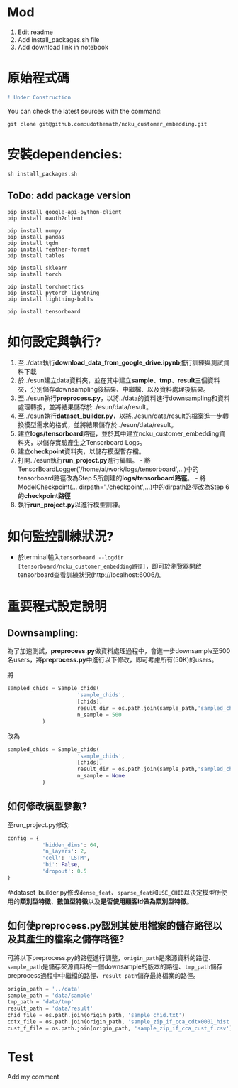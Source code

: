 # Mod
1. Edit readme
2. Add install_packages.sh file
3. Add download link in notebook

# 原始程式碼
```diff
! Under Construction
```

You can check the latest sources with the command:
```
git clone git@github.com:udothemath/ncku_customer_embedding.git
```

# 安裝dependencies: 

```
sh install_packages.sh
```

## ToDo: add package version
```
pip install google-api-python-client
pip install oauth2client

pip install numpy 
pip install pandas 
pip install tqdm 
pip install feather-format
pip install tables

pip install sklearn
pip install torch

pip install torchmetrics
pip install pytorch-lightning
pip install lightning-bolts

pip install tensorboard
```

# 如何設定與執行? 

1.  至../data執行**download_data_from_google_drive.ipynb**進行訓練與測試資料下載
2.  於../esun建立data資料夾，並在其中建立**sample**、**tmp**、**result**三個資料夾，分別儲存downsampling後結果、中繼檔、以及資料處理後結果。
3.  至../esun執行**preprocess.py**，以將../data的資料進行downsampling和資料處理轉換，並將結果儲存於../esun/data/result。
4.  至../esun執行**dataset_builder.py**，以將../esun/data/result的檔案進一步轉換模型需求的格式，並將結果儲存於../esun/data/result。
5.  建立**logs/tensorboard**路徑，並於其中建立ncku_customer_embedding資料夾，以儲存實驗產生之Tensorboard Logs。
6.  建立**checkpoint**資料夾，以儲存模型暫存檔。
7.  打開../esun執行**run_project.py**進行編輯。
           - 將TensorBoardLogger('/home/ai/work/logs/tensorboard',...)中的tensorboard路徑改為Step 5所創建的**logs/tensorboard路徑**。
           - 將ModelCheckpoint(... dirpath='./checkpoint',...)中的dirpath路徑改為Step 6的**checkpoint路徑**
8.  執行**run_project.py**以進行模型訓練。


# 如何監控訓練狀況? 

- 於terminal輸入`tensorboard --logdir [tensorboard/ncku_customer_embedding路徑]`，即可於瀏覽器開啟tensorboard查看訓練狀況(http://localhost:6006/)。


# 重要程式設定說明 

## Downsampling: 

為了加速測試，**preprocess.py**做資料處理過程中，會進一步downsample至500名users，將**preprocess.py**中進行以下修改，即可考慮所有(50K)的users。

將
```python
sampled_chids = Sample_chids(
                      'sample_chids', 
                      [chids], 
                      result_dir = os.path.join(sample_path,'sampled_chids.npy'), 
                      n_sample = 500
           ) 
```
改為
```python
sampled_chids = Sample_chids(
                      'sample_chids', 
                      [chids], 
                      result_dir = os.path.join(sample_path,'sampled_chids.npy'), 
                      n_sample = None
           ) 
```
## 如何修改模型參數? 

至run_project.py修改: 
```python
config = {
           'hidden_dims': 64, 
           'n_layers': 2, 
           'cell': 'LSTM', 
           'bi': False, 
           'dropout': 0.5
}
``` 

至dataset_builder.py修改`dense_feat`、`sparse_feat`和`USE_CHID`以決定模型所使用的**類別型特徵**、**數值型特徵**以及**是否使用顧客id做為類別型特徵**。

## 如何使preprocess.py認別其使用檔案的儲存路徑以及其產生的檔案之儲存路徑? 

可將以下preprocess.py的路徑進行調整，`origin_path`是來源資料的路徑、`sample_path`是儲存來源資料的一個downsample的版本的路徑、`tmp_path`儲存preprocess過程中中繼檔的路徑、`result_path`儲存最終檔案的路徑。

```python
origin_path = '../data'
sample_path = 'data/sample'
tmp_path = 'data/tmp'
result_path = 'data/result'
chid_file = os.path.join(origin_path, 'sample_chid.txt')
cdtx_file = os.path.join(origin_path, 'sample_zip_if_cca_cdtx0001_hist.csv')
cust_f_file = os.path.join(origin_path, 'sample_zip_if_cca_cust_f.csv')
```

# Test
Add my comment